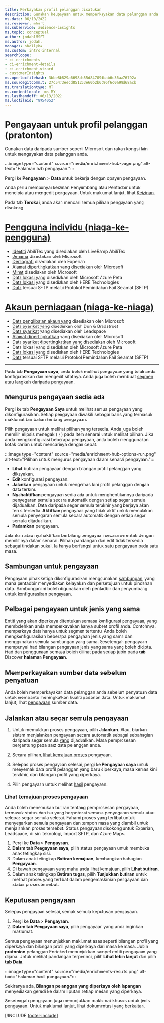 ```yaml
---
title: Perkayakan profil pelanggan disatukan
description: Gunakan keupayaan untuk memperkayakan data pelanggan anda.
ms.date: 06/10/2022
ms.reviewer: mhart
ms.subservice: audience-insights
ms.topic: conceptual
author: jodahlMSFT
ms.author: jodahl
manager: shellyha
ms.custom: intro-internal
searchScope:
- ci-enrichments
- ci-enrichment-details
- ci-enrichment-wizard
- customerInsights
ms.openlocfilehash: 3bbe8b829a6698da55d84709dbab6c36aa76792a
ms.sourcegitcommit: 27c5473eecd851263e60b2b6c96f6c0a99d68acb
ms.translationtype: MT
ms.contentlocale: ms-MY
ms.lasthandoff: 06/13/2022
ms.locfileid: "8954052"
---
```

# <a name="enrichment-for-customer-profiles-preview"></a>Pengayaan untuk profil pelanggan (pratonton)

Gunakan data daripada sumber seperti Microsoft dan rakan kongsi lain untuk mengayakan data pelanggan anda.

:::image type="content" source="media/enrichment-hub-page.png" alt-text="Halaman hab pengayaan.":::

Pergi ke **Pengayaan** > **Data** untuk bekerja dengan opsyen pengayaan.  

Anda perlu mempunyai keizinan Penyumbang atau Pentadbir untuk mencipta atau mengedit pengayaan. Untuk maklumat lanjut, lihat [Keizinan](permissions.md).

Pada tab **Terokai**, anda akan mencari semua pilihan pengayaan yang disokong.

# <a name="individual-consumers-b-to-c"></a>[Pengguna individu (niaga-ke-pengguna)](#tab/b2c)

- [Identiti](enrichment-liveramp.md) AbiliTec yang disediakan oleh LiveRamp AbiliTec
- [Jenama](enrichment-microsoft.md) disediakan oleh Microsoft
- [Demografi](enrichment-experian.md) disediakan oleh Experian
- [Alamat dipertingkatkan](enrichment-enhanced-addresses.md) yang disediakan oleh Microsoft
- [Minat](enrichment-microsoft.md) disediakan oleh Microsoft
- [Data lokasi yang](enrichment-azure-maps.md) disediakan oleh Microsoft Azure Peta
- [Data lokasi](enrichment-here.md) yang disediakan oleh HERE Technologies
- [Data](enrichment-SFTP-custom-import.md) tersuai SFTP melalui Protokol Pemindahan Fail Selamat (SFTP)

# <a name="business-accounts-b-to-b"></a>[Akaun perniagaan (niaga-ke-niaga)](#tab/b2b)

- [Data penglibatan akaun yang](enrichment-office.md) disediakan oleh Microsoft
- [Data syarikat yang](enrichment-dnb.md) disediakan oleh Dun & Bradstreet
- [Data syarikat](enrichment-leadspace.md) yang disediakan oleh Leadspace
- [Alamat dipertingkatkan](enrichment-enhanced-addresses.md) yang disediakan oleh Microsoft
- [Data syarikat dipertingkatkan yang](enrichment-enhanced-company-data.md) disediakan oleh Microsoft
- [Data lokasi yang](enrichment-azure-maps.md) disediakan oleh Microsoft Azure Peta
- [Data lokasi](enrichment-here.md) yang disediakan oleh HERE Technologies
- [Data](enrichment-SFTP-custom-import.md) tersuai SFTP melalui Protokol Pemindahan Fail Selamat (SFTP)

---

Pada tab **Pengayaan saya**, anda boleh melihat pengayaan yang telah anda konfigurasikan dan mengedit sifatnya. Anda juga boleh membuat [segmen](segments.md) atau [langkah](measures.md) daripada pengayaan.

## <a name="manage-existing-enrichments"></a>Mengurus pengayaan sedia ada

Pergi ke tab **Pengayaan Saya** untuk melihat semua pengayaan yang dikonfigurasikan. Setiap pengayaan diwakili sebagai baris yang termasuk maklumat tambahan tentang pengayaan.

Pilih pengayaan untuk melihat pilihan yang tersedia. Anda juga boleh memilih elipsis menegak (&vellip;) pada item senarai untuk melihat pilihan. Jika anda mengkonfigurasi beberapa pengayaan, anda boleh menggunakan kotak carian untuk mencarinya dengan cepat.

:::image type="content" source="media/enrichment-hub-options-run.png" alt-text="Pilihan untuk mengurus pengayaan dalam senarai pengayaan.":::

- **Lihat** butiran pengayaan dengan bilangan profil pelanggan yang dikayakan.
- **Edit** konfigurasi pengayaan.
- **Jalankan** pengayaan untuk mengemas kini profil pelanggan dengan data terkini.
- **Nyahaktifkan** pengayaan sedia ada untuk menghentikannya daripada penyegaran semula secara automatik dengan setiap segar semula dijadualkan. Data daripada segar semula terakhir yang berjaya akan terus tersedia. **Aktifkan** pengayaan yang tidak aktif untuk memulakan semula penyegaran semula secara automatik dengan setiap segar semula dijadualkan.
- **Padamkan** pengayaan.

Jalankan atau nyahaktifkan berbilang pengayaan secara serentak dengan memilihnya dalam senarai. Pilihan pandangan dan edit tidak tersedia sebagai tindakan pukal. Ia hanya berfungsi untuk satu pengayaan pada satu masa.

## <a name="enrichments-and-connections"></a>Sambungan untuk pengayaan

Pengayaan pihak ketiga dikonfigurasikan menggunakan [sambungan](connections.md), yang mana pentadbir menyediakan kelayakan dan persetujuan untuk pindahan data. Sambungan ini boleh digunakan oleh pentadbir dan penyumbang untuk konfigurasikan pengayaan.  

## <a name="multiple-enrichments-of-the-same-type"></a>Pelbagai pengayaan untuk jenis yang sama

Entiti yang akan diperkaya ditentukan semasa konfigurasi pengayaan, yang membolehkan anda memperkayakan hanya subset profil anda. Contohnya, memperkaya data hanya untuk segmen tertentu. Anda boleh mengkonfigurasikan beberapa pengayaan jenis yang sama dan menggunakan semula sambungan yang sama. Sesetengah pengayaan mempunyai had bilangan pengayaan jenis yang sama yang boleh dicipta. Had dan penggunaan semasa boleh dilihat pada setiap jubin pada **tab** Discover **halaman Pengayaan**.

## <a name="enrich-data-sources-before-unification"></a>Memperkayakan sumber data sebelum penyatuan

Anda boleh memperkayakan data pelanggan anda sebelum penyatuan data untuk membantu meningkatkan kualiti padanan data. Untuk maklumat lanjut, lihat [pengayaan](data-sources-enrichment.md) sumber data.

## <a name="run-or-refresh-enrichments"></a>Jalankan atau segar semula pengayaan

1. Untuk memulakan proses pengayaan, pilih **Jalankan**. Atau, biarkan sistem menjalankan pengayaan secara automatik sebagai sebahagian daripada segar semula [yang](system.md#schedule-tab) dijadualkan. Masa pemprosesan bergantung pada saiz data pelanggan anda.

1. Secara pilihan, [lihat kemajuan proses](#see-the-progress-of-the-enrichment-process) pengayaan.

1. Selepas proses pengayaan selesai, pergi ke **Pengayaan saya** untuk menyemak data profil pelanggan yang baru diperkaya, masa kemas kini terakhir, dan bilangan profil yang diperkaya.

1. Pilih pengayaan untuk melihat [hasil](#enrichment-results) pengayaan.

### <a name="see-the-progress-of-the-enrichment-process"></a>Lihat kemajuan proses pengayaan

Anda boleh menemukan butiran tentang pemprosesan pengayaan, termasuk status dan isu yang berpotensi semasa penyegaran semula atau selepas segar semula selesai. Fahami proses yang terlibat untuk menyegarkan semula pengayaan dan tempoh masa yang diambil untuk menjalankan proses tersebut. Status pengayaan disokong untuk Experian, Leadspace, di sini teknologi, Import SFTP, dan Azure Maps.

1. Pergi ke **Data** > **Pengayaan**.
1. **Dalam tab Pengayaan saya**, pilih status pengayaan untuk membuka anak tetingkap sisi.
1. Dalam anak tetingkap **Butiran kemajuan**, kembangkan bahagian **Pengayaan**.
1. Di bawah pengayaan yang mahu anda lihat kemajuan, pilih **Lihat butiran**.
1. Dalam anak tetingkap **Butiran tugas**, pilih **Tunjukkan butiran** untuk melihat proses yang terlibat dalam pengemaskinian pengayaan dan status proses tersebut.

## <a name="enrichment-results"></a>Keputusan pengayaan

Selepas pengayaan selesai, semak semula keputusan pengayaan.

1. Pergi ke **Data** > **Pengayaan**.
1. **Dalam tab Pengayaan saya**, pilih pengayaan yang anda inginkan maklumat.

Semua pengayaan menunjukkan maklumat asas seperti bilangan profil yang diperkaya dan bilangan profil yang diperkaya dari masa ke masa. Jubin **pratonton** pelanggan Enriched menunjukkan sampel entiti pengayaan yang dijana. Untuk melihat pandangan terperinci, pilih **Lihat lebih lanjut** dan pilih **tab Data**.

:::image type="content" source="media/enrichments-results.png" alt-text="Halaman hasil pengayaan.":::

Sekiranya ada, **Bilangan pelanggan yang diperkaya oleh lapangan** menyediakan gerudi ke dalam liputan setiap medan yang diperkaya.

Sesetengah pengayaan juga menunjukkan maklumat khusus untuk jenis pengayaan. Untuk maklumat lanjut, lihat dokumentasi yang berkaitan.

[!INCLUDE [footer-include](includes/footer-banner.md)]

